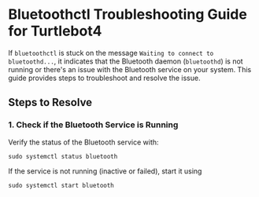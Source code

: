 # Bluetoothctl Troubleshooting Guide for Turtlebot4

If `bluetoothctl` is stuck on the message `Waiting to connect to bluetoothd...`, it indicates that the Bluetooth daemon (`bluetoothd`) is not running or there's an issue with the Bluetooth service on your system. This guide provides steps to troubleshoot and resolve the issue.


## Steps to Resolve

### 1. Check if the Bluetooth Service is Running
   Verify the status of the Bluetooth service with:
   ```
   sudo systemctl status bluetooth
```
If the service is not running (inactive or failed), start it using
```
sudo systemctl start bluetooth

```
